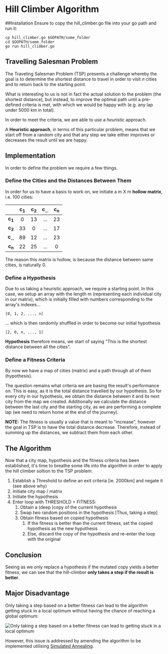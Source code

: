 # Hill Climber Algorithm

##Installation
Ensure to copy the hill_climber.go file into your go path and run it:

````
cp hill_climber.go $GOPATH/some_folder
cd $GOPATH/some_folder
go run hill_climber.go
````

## Travelling Salesman Problem
The Traveling Salesman Problem (TSP) presents a challenge whereby the goal is to determine the shortest distance to travel 
in order to visit *n* cities and to return back to the starting point. 

What is interesting to us is not in fact the actual solution to the problem (the shortest distance), but instead, to improve the 
optimal path until a pre-defined criteria is met, with which we would be happy with (e.g. any lap under 5000 km in total). 

In order to meet the criteria, we are able to use a *heuristic* approach.

A **Heuristic approach**, in terms of this particular problem, means that we start off 
from a random city and that any step we take either improves or decreases the result until we are happy.

## Implementation

In order to define the problem we require a few things.

### Define the Cities and the Distances Between Them
In order for us to have a basis to work on, we initiate a m X m **hollow matrix**, i.e. 100 cities:


|                   |c<sub>1</sub>|c<sub>2</sub>|c<sub>...</sub>|c<sub>n</sub>|
|:-----------------:|:-----------:|:-----------:|:-------------:|:-----------:|
|**c<sub>1</sub>**  |0            |13           |...            |23           |
|**c<sub>2</sub>**  |33           |0            |...            |17           |
|**c<sub>...</sub>**|89           |12           |...            |23           |
|**c<sub>n</sub>**  |22           |25           |...            |0            |  

The reason this matrix is hollow, is because the distance between same cities, is naturally 0.

### Define a Hypothesis
Due to us taking a heuristic approach, we require a starting point. In this case, we setup an array
with the length m (representing each individual city in our matrix), which is initially filled with numbers corresponding to the array's 
indexes...

````
[0, 1, 2, ..., n]
````

... which is then randomly shuffled in order to become our initial hypothesis

````
[2, 0, n, ..., 1]
````

**Hypothesis** therefore means, we start of saying "This is the shortest distance between all the cities".

### Define a Fitness Criteria
By now we have a map of cities (matrix) and a path through all of them (hypothesis). 

The question remains what criteria we are basing the result's performance on. This is easy, as it is the total distance 
travelled by our hypothesis. So for every city in our hypothesis, we obtain the distance between it and its next city 
from the map we created. Additionally we calculate the distance between the last city and the starting city, as we are
performing a complete lap (we need to return home at the end of the journey).

**NOTE:** The fitness is usually a value that is meant to "increase", however the goal in TSP is to have the total distance decrease. 
Therefore, instead of summing up the distances, we subtract them from each other.

## The Algorithm
Now that a city map, hypothesis and the fitness criteria has been established, it's time to breathe some life into the 
algorithm in order to apply the hill climber soltion to the TSP problem:

1. Establish a Threshold to define an exit criteria [ie. 2000km] and negate it (see above why)
1. Initiate city map / matrix 
1. Initiate the hypothesis
1. Enter loop with THRESHOLD > FITNESS:
    1. Obtain a (deep )copy of the current hypothesis
    2. Swap two random positions in the hypothesis [Thus, taking a step]
    3. Obtain fitness based on copied hypothesis
        1. If the fitness is better than the current fitness, set the copied hypothesis as the new hypothesis
        2. Else, discard the copy of the hypothesis and re-enter the loop with the original

## Conclusion
Seeing as we only replace a hypothesis if the mutated copy yields a better fitness, we can see that the hill-climber
**only takes a step if the result is better**.

## Major Disadvantage
Only taking a step based on a better fitness can lead to the algorithm getting stuck  in
a local optimum without having the chance of reaching a global optimum:

![Only taking a step based on a better fitness can lead to getting stuck in a local optimum](https://github.com/limecakeio/machine-learning/hill_climber/img/local-global-optimum.png)

However, this issue is addressed by amending the algorithm to be implemented utilising [Simulated Annealing](https://github.com/limecakeio/machine-learning/simulated_annealing).



